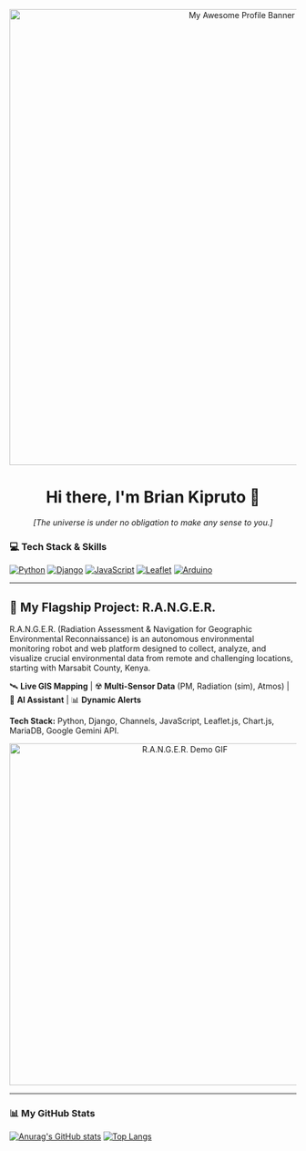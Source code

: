 <p align="center">
  <img src="[URL_TO_YOUR_BANNER_IMAGE_HERE]" alt="My Awesome Profile Banner" width="800"/>
</p>

<h1 align="center">Hi there, I'm Brian Kipruto 👋</h1>
<p align="center">
  <em>[The universe is under no obligation to make any sense to you.]</em>
</p>


### 💻 Tech Stack & Skills

<p align="left">
  <a href="https://www.python.org" target="_blank" rel="noreferrer"><img src="https://img.shields.io/badge/Python-3776AB?style=for-the-badge&logo=python&logoColor=white" alt="Python"/></a>
  <a href="https://www.djangoproject.com/" target="_blank" rel="noreferrer"><img src="https://img.shields.io/badge/Django-092E20?style=for-the-badge&logo=django&logoColor=white" alt="Django"/></a>
  <a href="https://developer.mozilla.org/en-US/docs/Web/JavaScript" target="_blank" rel="noreferrer"><img src="https://img.shields.io/badge/JavaScript-F7DF1E?style=for-the-badge&logo=javascript&logoColor=black" alt="JavaScript"/></a>
  <a href="https://leafletjs.com/" target="_blank" rel="noreferrer"><img src="https://img.shields.io/badge/Leaflet-199900?style=for-the-badge&logo=leaflet&logoColor=white" alt="Leaflet"/></a>
  <a href="https://www.arduino.cc/" target="_blank" rel="noreferrer"><img src="https://img.shields.io/badge/Arduino-00979D?style=for-the-badge&logo=arduino&logoColor=white" alt="Arduino"/></a>
  </p>


  ---

## 🚀 My Flagship Project: R.A.N.G.E.R.

R.A.N.G.E.R. (Radiation Assessment & Navigation for Geographic Environmental Reconnaissance) is an autonomous environmental monitoring robot and web platform designed to collect, analyze, and visualize crucial environmental data from remote and challenging locations, starting with Marsabit County, Kenya.

🛰️ **Live GIS Mapping** | ☢️ **Multi-Sensor Data** (PM, Radiation (sim), Atmos) | 🤖 **AI Assistant** | 📊 **Dynamic Alerts**

**Tech Stack:** Python, Django, Channels, JavaScript, Leaflet.js, Chart.js, MariaDB, Google Gemini API.

<p align="center">
  <img src="path/to/your/ranger_dashboard_demo.gif" alt="R.A.N.G.E.R. Demo GIF" width="600"/>
</p>

---

### 📊 My GitHub Stats

[![Anurag's GitHub stats](https://github-readme-stats.vercel.app/api?username=your-username&show_icons=true&theme=radical)](https://github.com/anuraghazra/github-readme-stats)
[![Top Langs](https://github-readme-stats.vercel.app/api/top-langs/?username=your-username&layout=compact&theme=radical)](https://github.com/anuraghazra/github-readme-stats)
